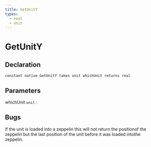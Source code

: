 ```yaml
---
title: GetUnitY
types:
  - real
  - unit
---
```


# GetUnitY

## Declaration

```jass
constant native GetUnitY takes unit whichUnit returns real
```

## Parameters
whichUnit `unit`
: 

## Bugs 
If the unit is loaded into a zeppelin this will not return the positionof the zeppelin but the last position of the unit before it was loaded intothe zeppelin.
